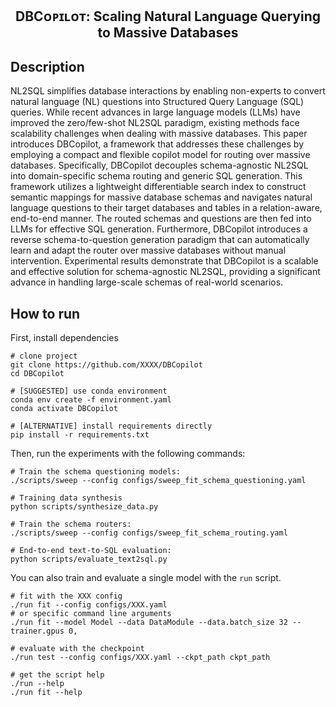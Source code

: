 <div align="center">

<h2 id="your-project-name">DBCᴏᴘɪʟᴏᴛ: Scaling Natural Language Querying to Massive Databases</h2>
</div>

## Description

NL2SQL simplifies database interactions by enabling non-experts to convert natural language (NL) questions into Structured Query Language (SQL) queries. While recent advances in large language models (LLMs) have improved the zero/few-shot NL2SQL paradigm, existing methods face scalability challenges when dealing with massive databases. This paper introduces DBCopilot, a framework that addresses these challenges by employing a compact and flexible copilot model for routing over massive databases. Specifically, DBCopilot decouples schema-agnostic NL2SQL into domain-specific schema routing and generic SQL generation. This framework utilizes a lightweight differentiable search index to construct semantic mappings for massive database schemas and navigates natural language questions to their target databases and tables in a relation-aware, end-to-end manner. The routed schemas and questions are then fed into LLMs for effective SQL generation. Furthermore, DBCopilot introduces a reverse schema-to-question generation paradigm that can automatically learn and adapt the router over massive databases without manual intervention. Experimental results demonstrate that DBCopilot is a scalable and effective solution for schema-agnostic NL2SQL, providing a significant advance in handling large-scale schemas of real-world scenarios.

## How to run
First, install dependencies
```console
# clone project
git clone https://github.com/XXXX/DBCopilot
cd DBCopilot

# [SUGGESTED] use conda environment
conda env create -f environment.yaml
conda activate DBCopilot

# [ALTERNATIVE] install requirements directly
pip install -r requirements.txt
```

Then, run the experiments with the following commands:
```console
# Train the schema questioning models:
./scripts/sweep --config configs/sweep_fit_schema_questioning.yaml

# Training data synthesis
python scripts/synthesize_data.py

# Train the schema routers:
./scripts/sweep --config configs/sweep_fit_schema_routing.yaml

# End-to-end text-to-SQL evaluation:
python scripts/evaluate_text2sql.py
```

You can also train and evaluate a single model with the `run` script.
```console
# fit with the XXX config
./run fit --config configs/XXX.yaml
# or specific command line arguments
./run fit --model Model --data DataModule --data.batch_size 32 --trainer.gpus 0,

# evaluate with the checkpoint
./run test --config configs/XXX.yaml --ckpt_path ckpt_path

# get the script help
./run --help
./run fit --help
```
